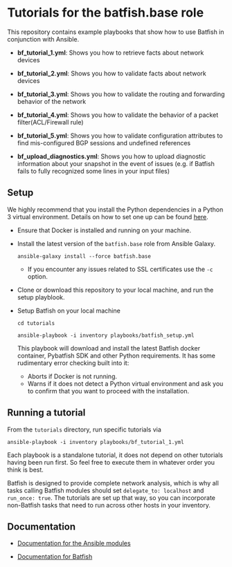 # Tutorials for the batfish.base role

This repository contains example playbooks that show how to use Batfish in conjunction with Ansible.

- **bf_tutorial_1.yml**: Shows you how to retrieve facts about network devices

- **bf_tutorial_2.yml**: Shows you how to validate facts about network devices

- **bf_tutorial_3.yml**: Shows you how to validate the routing and forwarding behavior of the network

- **bf_tutorial_4.yml**: Shows you how to validate the behavior of a packet filter(ACL/Firewall rule) 

- **bf_tutorial_5.yml**: Shows you how to validate configuration attributes to find mis-configured BGP sessions and undefined references

- **bf_upload_diagnostics.yml**: Shows you how to upload diagnostic information about your snapshot in the event of issues (e.g. if Batfish fails to fully recognized some lines in your input files)

## Setup

We highly recommend that you install the Python dependencies in a Python 3 virtual environment. Details on how to set one up can be found [here](https://docs.python.org/3/library/venv.html).

- Ensure that Docker is installed and running on your machine.

- Install the latest version of the `batfish.base` role from Ansible Galaxy.

  `ansible-galaxy install --force batfish.base`
  - If you encounter any issues related to SSL certificates use the `-c` option. 

- Clone or download this repository to your local machine, and run the setup playblook.

- Setup Batfish on your local machine

  `cd tutorials`

  `ansible-playbook -i inventory playbooks/batfish_setup.yml`

  This playbook will download and install the latest Batfish docker container, Pybatfish SDK and other Python requirements. It has some rudimentary error checking built into it:  
  - Aborts if Docker is not running.
  - Warns if it does not detect a Python virtual environment and ask you to confirm that you want to proceed with the installation.
  

## Running a tutorial

From the `tutorials` directory, run specific tutorials via

  `ansible-playbook -i inventory playbooks/bf_tutorial_1.yml`

   Each playbook is a standalone tutorial, it does not depend on other tutorials having been run first. So feel free to execute them in whatever order you think is best.

   Batfish is designed to provide complete network analysis, which is why all tasks calling Batfish modules should set `delegate_to: localhost` and `run_once: true`. The tutorials are set up that way, so you can incorporate non-Batfish tasks that need to run across other hosts in your inventory.


## Documentation

 - [Documentation for the Ansible modules](../docs/README.md)

 - [Documentation for Batfish](https://github.com/batfish/batfish)

